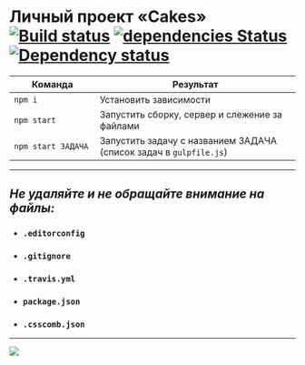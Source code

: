 # Личный проект «Cakes» [![Build status][travis-image]][travis-url] [![dependencies Status](https://david-dm.org/webistomin/cakes-adaptive/status.svg)](https://david-dm.org/webistomin/cakes-adaptive) [![Dependency status][dependency-image]][dependency-url] 

<table>
  <thead>
    <tr>
      <th>Команда</th>
      <th>Результат</th>
    </tr>
  </thead>
  <tbody>
    <tr>
      <td width="30%"><code>npm i</code></td>
      <td>Установить зависимости</td>
    </tr>
    <tr>
      <td><code>npm start</code></td>
      <td>Запустить сборку, сервер и слежение за файлами</td>
    </tr>
    <tr>
      <td><code>npm start ЗАДАЧА</code></td>
      <td>Запустить задачу с названием ЗАДАЧА (список задач в <code>gulpfile.js</code>)</td>
    </tr>
  </tbody>
</table>

---

## _Не удаляйте и не обращайте внимание на файлы:_
*	### `.editorconfig`
*	### `.gitignore`
*	### `.travis.yml`
*	### `package.json`
*	### `.csscomb.json`
---

<img src="mockup/mockup.png">


[travis-image]: https://travis-ci.org/webistomin/cakes-adaptive.svg?branch=master
[travis-url]: https://travis-ci.org/webistomin/cakes-adaptive
[dependency-image]: https://david-dm.org/webistomin/cakes-adaptive/dev-status.svg?style=flat-square
[dependency-url]: https://david-dm.org/webistomin/cakes-adaptive

